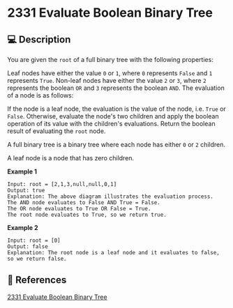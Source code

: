 # 2331 Evaluate Boolean Binary Tree

## 💻 Description

You are given the `root` of a full binary tree with the following properties:

Leaf nodes have either the value `0` or `1`, where `0` represents `False` and `1` represents `True`.
Non-leaf nodes have either the value `2` or `3`, where `2` represents the boolean `OR` and `3` represents the boolean `AND`.
The evaluation of a node is as follows:

If the node is a leaf node, the evaluation is the value of the node, i.e. `True` or `False`.
Otherwise, evaluate the node's two children and apply the boolean operation of its value with the children's evaluations.
Return the boolean result of evaluating the `root` node.

A full binary tree is a binary tree where each node has either `0` or `2` children.

A leaf node is a node that has zero children.

**Example 1**

```
Input: root = [2,1,3,null,null,0,1]
Output: true
Explanation: The above diagram illustrates the evaluation process.
The AND node evaluates to False AND True = False.
The OR node evaluates to True OR False = True.
The root node evaluates to True, so we return true.
```

**Example 2**

```
Input: root = [0]
Output: false
Explanation: The root node is a leaf node and it evaluates to false, so we return false.
```

## 🔗 References

[2331 Evaluate Boolean Binary Tree](https://leetcode.com/problems/evaluate-boolean-binary-tree/description/)

<!-- [2331 Evaluate Boolean Binary Tree explained by ]() -->
